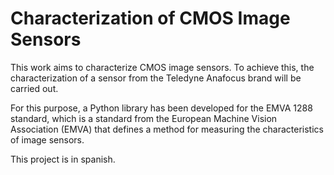 # Characterization of CMOS Image Sensors

This work aims to characterize CMOS image sensors. To achieve this, the characterization of a sensor from the Teledyne Anafocus brand will be carried out.

For this purpose, a Python library has been developed for the EMVA 1288 standard, which is a standard from the European Machine Vision Association (EMVA) that defines a method for measuring the characteristics of image sensors.

This project is in spanish.
